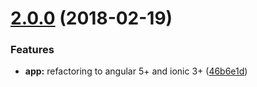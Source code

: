 <a name="2.0.0"></a>
# [2.0.0](https://github.com/st1s/firetask-lite/compare/1.0.4...2.0.0) (2018-02-19)


### Features

* **app:** refactoring to angular 5+ and ionic 3+ ([46b6e1d](https://github.com/st1s/firetask-lite/commit/46b6e1d))



